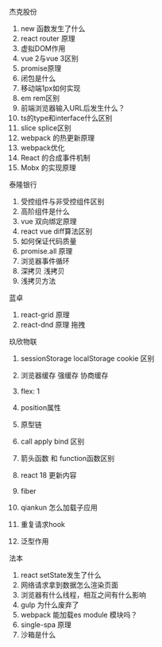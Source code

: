 杰克股份

1. new 函数发生了什么
2. react router 原理
3. 虚拟DOM作用
4. vue 2与vue 3区别
5. promise原理
6. 闭包是什么
7. 移动端1px如何实现
8. em  rem区别
8. 前端浏览器输入URL后发生什么？
8. ts的type和interface什么区别
8. slice   splice区别
8. webpack 的热更新原理
8. webpack优化
8. React 的合成事件机制
8. Mobx 的实现原理



泰隆银行

1. 受控组件与非受控组件区别
2. 高阶组件是什么
3. vue 双向绑定原理
4. react  vue diff算法区别
5. 如何保证代码质量
6. promise.all 原理
7. 浏览器事件循环
8. 深拷贝 浅拷贝
9. 浅拷贝方法




蓝卓

1. react-grid 原理 
2. react-dnd 原理 拖拽



玖欣物联

1. sessionStorage localStorage cookie 区别
2. 浏览器缓存 强缓存 协商缓存
3. flex: 1
4. position属性
5. 原型链
6. call apply bind 区别
7. 箭头函数 和 function函数区别
8. react 18 更新内容
9. fiber



1. qiankun 怎么加载子应用
2. 重复请求hook
3. 泛型作用



法本

1. react  setState发生了什么
2. 网络请求拿到数据怎么渲染页面
3. 浏览器有什么线程，相互之间有什么影响
4. gulp 为什么废弃了
5. webpack 能加载es module 模块吗？
6. single-spa 原理
7. 沙箱是什么
